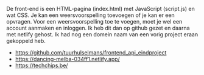 De front-end is een HTML-pagina (index.html) met JavaScript (script.js) en wat CSS. Je kan een weersvoorspelling toevoegen of je kan er een opvragen. Voor een weersvoorspelling toe te voegen, moet je wel een account aanmaken en inloggen. Ik heb dit dan op github gezet en daarna met netlify gehost. Ik had nog een domein naam van een vorig project eraan gekoppeld heb.

- https://github.com/tuurhulselmans/frontend_api_eindproject
- https://dancing-melba-034ff1.netlify.app/
- https://techchips.be/
